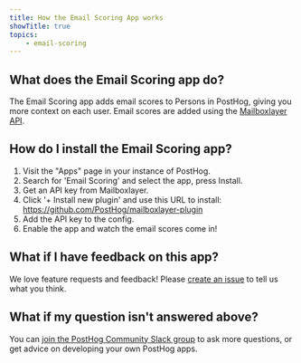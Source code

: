 ```yaml
---
title: How the Email Scoring App works
showTitle: true
topics:
    - email-scoring
---
```


## What does the Email Scoring app do?
The Email Scoring app adds email scores to Persons in PostHog, giving you more context on each user. Email scores are added using the [Mailboxlayer API](https://mailboxlayer.com/). 

## How do I install the Email Scoring app?

1. Visit the "Apps" page in your instance of PostHog.
2. Search for 'Email Scoring' and select the app, press Install.
3. Get an API key from Mailboxlayer.
4. Click '+ Install new plugin' and use this URL to install: https://github.com/PostHog/mailboxlayer-plugin
5. Add the API key to the config.
6. Enable the app and watch the email scores come in!

## What if I have feedback on this app?

We love feature requests and feedback! Please [create an issue](https://github.com/PostHog/posthog/issues/new?assignees=&labels=enhancement%2C+feature&template=feature_request.md) to tell us what you think. 

## What if my question isn't answered above?

You can [join the PostHog Community Slack group](/slack) to ask more questions, or get advice on developing your own PostHog apps.